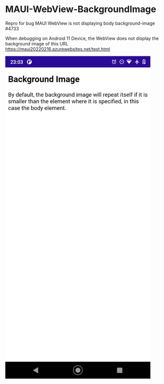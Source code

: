 # MAUI-WebView-BackgroundImage
Repro for bug MAUI WebView is not displaying body background-image #4733

When debugging on Android 11 Device, the WebView does not display the background image of this URL https://maui20220216.azurewebsites.net/test.html

<img src="Android11-WebView-DoesNotShowBackgroundImage.jpeg" />
